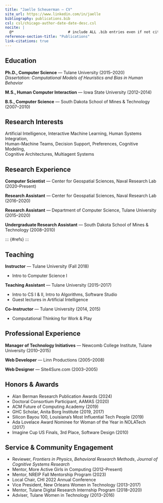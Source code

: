 ```yaml
---
title: "Jaelle Scheuerman — CV"
site_url: https://www.linkedin.com/in/jaelle
bibliography: publications.bib
csl: csl/chicago-author-date-date-desc.csl           
nocite: |
  @*                         # include ALL .bib entries even if not cited
reference-section-title: "Publications"
link-citations: true
---
```


## Education
**Ph.D., Computer Science** — Tulane University (2015–2020)  
*Dissertation: Computational Models of Heuristics and Bias in Human Behavior*  

**M.S., Human Computer Interaction** — Iowa State University (2012–2014)  

**B.S., Computer Science** — South Dakota School of Mines & Technology (2007–2010)

## Research Interests
Artificial Intelligence, Interactive Machine Learning, Human Systems Integration,  
Human-Machine Teams, Decision Support, Preferences, Cognitive Modeling,  
Cognitive Architectures, Multiagent Systems

## Research Experience
**Computer Scientist** — Center for Geospatial Sciences, Naval Research Lab (2020–Present)  

**Research Assistant** — Center for Geospatial Sciences, Naval Research Lab (2016–2020)  

**Research Assistant** — Department of Computer Science, Tulane University (2015–2020)  

**Undergraduate Research Assistant** — South Dakota School of Mines & Technology (2008–2010)

::: {#refs}
:::  <!-- Pandoc fills this div with the bibliography -->

## Teaching
**Instructor** — Tulane University (Fall 2018)  
- Intro to Computer Science I  

**Teaching Assistant** — Tulane University (2015–2017)  
- Intro to CS I & II, Intro to Algorithms, Software Studio  
- Guest lectures in Artificial Intelligence  

**Co-Instructor** — Tulane University (2014, 2015)  
- Computational Thinking for Work & Play

## Professional Experience
**Manager of Technology Initiatives** — Newcomb College Institute, Tulane University (2010–2015)  

**Web Developer** — Linn Productions (2005–2008)  

**Web Designer** — Site4Sure.com (2003–2005)

## Honors & Awards
- Alan Berman Research Publication Awards (2024)
- Doctoral Consortium Participant, AAMAS (2020)  
- ACM Future of Computing Academy (2019)  
- GHC Scholar, Anita Borg Institute (2019, 2017)  
- Silicon Bayou 100, Louisiana’s Most Influential Tech People (2019)  
- Ada Lovelace Award Nominee for Woman of the Year in NOLATech (2017)  
- Imagine Cup US Finals, 3rd Place, Software Design (2010)

## Service & Community Engagement
- Reviewer, *Frontiers in Physics*, *Behavioral Research Methods*, *Journal of Cognitive Systems Research*  
- Mentor, More Active Girls in Computing (2012–Present)  
- Mentor, NREIP Fall Mentorship Program (2023)  
- Local Chair, CHI 2022 Annual Conference  
- Vice President, New Orleans Women in Technology (2013–2017)  
- Mentor, Tulane Digital Research Internship Program (2018–2020)  
- Adviser, Tulane Women in Technology (2013–2016)

